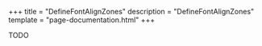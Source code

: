 +++
title = "DefineFontAlignZones"
description = "DefineFontAlignZones"
template = "page-documentation.html"
+++

TODO
